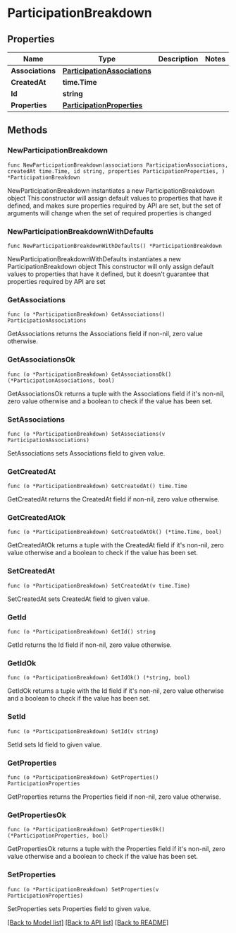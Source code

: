 # ParticipationBreakdown

## Properties

Name | Type | Description | Notes
------------ | ------------- | ------------- | -------------
**Associations** | [**ParticipationAssociations**](ParticipationAssociations.md) |  | 
**CreatedAt** | **time.Time** |  | 
**Id** | **string** |  | 
**Properties** | [**ParticipationProperties**](ParticipationProperties.md) |  | 

## Methods

### NewParticipationBreakdown

`func NewParticipationBreakdown(associations ParticipationAssociations, createdAt time.Time, id string, properties ParticipationProperties, ) *ParticipationBreakdown`

NewParticipationBreakdown instantiates a new ParticipationBreakdown object
This constructor will assign default values to properties that have it defined,
and makes sure properties required by API are set, but the set of arguments
will change when the set of required properties is changed

### NewParticipationBreakdownWithDefaults

`func NewParticipationBreakdownWithDefaults() *ParticipationBreakdown`

NewParticipationBreakdownWithDefaults instantiates a new ParticipationBreakdown object
This constructor will only assign default values to properties that have it defined,
but it doesn't guarantee that properties required by API are set

### GetAssociations

`func (o *ParticipationBreakdown) GetAssociations() ParticipationAssociations`

GetAssociations returns the Associations field if non-nil, zero value otherwise.

### GetAssociationsOk

`func (o *ParticipationBreakdown) GetAssociationsOk() (*ParticipationAssociations, bool)`

GetAssociationsOk returns a tuple with the Associations field if it's non-nil, zero value otherwise
and a boolean to check if the value has been set.

### SetAssociations

`func (o *ParticipationBreakdown) SetAssociations(v ParticipationAssociations)`

SetAssociations sets Associations field to given value.


### GetCreatedAt

`func (o *ParticipationBreakdown) GetCreatedAt() time.Time`

GetCreatedAt returns the CreatedAt field if non-nil, zero value otherwise.

### GetCreatedAtOk

`func (o *ParticipationBreakdown) GetCreatedAtOk() (*time.Time, bool)`

GetCreatedAtOk returns a tuple with the CreatedAt field if it's non-nil, zero value otherwise
and a boolean to check if the value has been set.

### SetCreatedAt

`func (o *ParticipationBreakdown) SetCreatedAt(v time.Time)`

SetCreatedAt sets CreatedAt field to given value.


### GetId

`func (o *ParticipationBreakdown) GetId() string`

GetId returns the Id field if non-nil, zero value otherwise.

### GetIdOk

`func (o *ParticipationBreakdown) GetIdOk() (*string, bool)`

GetIdOk returns a tuple with the Id field if it's non-nil, zero value otherwise
and a boolean to check if the value has been set.

### SetId

`func (o *ParticipationBreakdown) SetId(v string)`

SetId sets Id field to given value.


### GetProperties

`func (o *ParticipationBreakdown) GetProperties() ParticipationProperties`

GetProperties returns the Properties field if non-nil, zero value otherwise.

### GetPropertiesOk

`func (o *ParticipationBreakdown) GetPropertiesOk() (*ParticipationProperties, bool)`

GetPropertiesOk returns a tuple with the Properties field if it's non-nil, zero value otherwise
and a boolean to check if the value has been set.

### SetProperties

`func (o *ParticipationBreakdown) SetProperties(v ParticipationProperties)`

SetProperties sets Properties field to given value.



[[Back to Model list]](../README.md#documentation-for-models) [[Back to API list]](../README.md#documentation-for-api-endpoints) [[Back to README]](../README.md)


